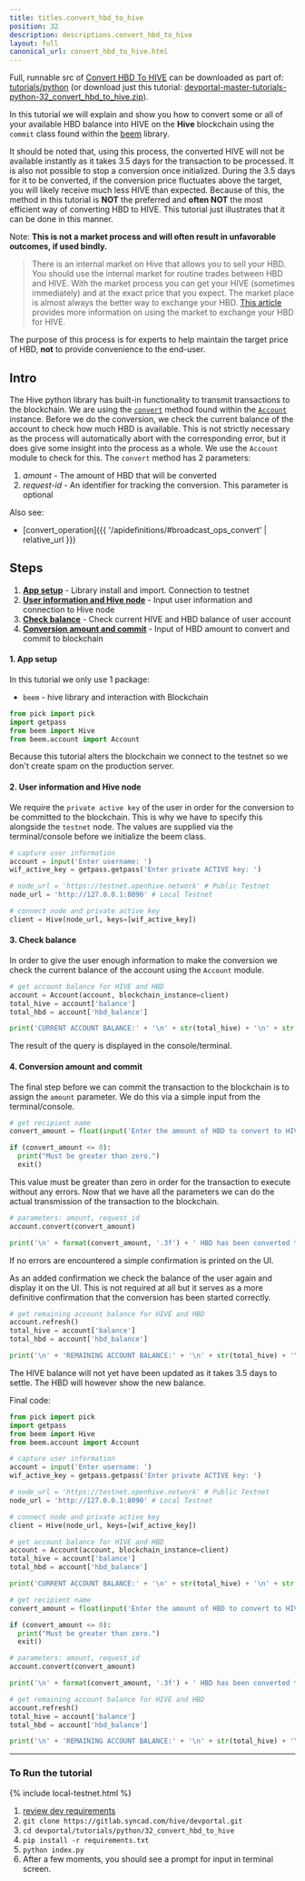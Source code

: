 ```yaml
---
title: titles.convert_hbd_to_hive
position: 32
description: descriptions.convert_hbd_to_hive
layout: full
canonical_url: convert_hbd_to_hive.html
---
```

Full, runnable src of [Convert HBD To HIVE](https://gitlab.syncad.com/hive/devportal/-/tree/master/tutorials/python/32_convert_hbd_to_hive) can be downloaded as part of: [tutorials/python](https://gitlab.syncad.com/hive/devportal/-/tree/master/tutorials/python) (or download just this tutorial: [devportal-master-tutorials-python-32_convert_hbd_to_hive.zip](https://gitlab.syncad.com/hive/devportal/-/archive/master/devportal-master.zip?path=tutorials/python/32_convert_hbd_to_hive)).

In this tutorial we will explain and show you how to convert some or all of your available HBD balance into HIVE on the **Hive** blockchain using the `commit` class found within the [beem](https://github.com/holgern/beem) library.

It should be noted that, using this process, the converted HIVE will not be available instantly as it takes 3.5 days for the transaction to be processed.  It is also not possible to stop a conversion once initialized.  During the 3.5 days for it to be converted, if the conversion price fluctuates above the target, you will likely receive much less HIVE than expected.  Because of this, the method in this tutorial is **NOT** the preferred and **often NOT** the most efficient way of converting HBD to HIVE.  This tutorial just illustrates that it can be done in this manner.

Note: **This is not a market process and will often result in unfavorable outcomes, if used bindly.**

<blockquote class="warning">
  There is an internal market on Hive that allows you to sell your HBD.  You should use the internal market for routine trades between HBD and HIVE.  With the market process you can get your HIVE (sometimes immediately) and at the exact price that you expect.  The market place is almost always the better way to exchange your HBD.  <a href="https://hive.blog/hive-148441/@rehan12/quick-guide-to-use-hive-internal-market">This article</a> provides more information on using the market to exchange your HBD for HIVE.
</blockquote>

The purpose of this process is for experts to help maintain the target price of HBD, **not** to provide convenience to the end-user.

## Intro

The Hive python library has built-in functionality to transmit transactions to the blockchain.  We are using the [`convert`](https://beem.readthedocs.io/en/latest/beem.account.html#beem.account.Account.convert) method found within the [`Account`](https://beem.readthedocs.io/en/latest/beem.account.html) instance.  Before we do the conversion, we check the current balance of the account to check how much HBD is available.  This is not strictly necessary as the process will automatically abort with the corresponding error, but it does give some insight into the process as a whole.  We use the `Account` module to check for this.  The `convert` method has 2 parameters:

1. _amount_ - The amount of HBD that will be converted
1. _request-id_ - An identifier for tracking the conversion. This parameter is optional

Also see:
* [convert_operation]({{ '/apidefinitions/#broadcast_ops_convert' | relative_url }})

## Steps

1. [**App setup**](#setup) - Library install and import. Connection to testnet
1. [**User information and Hive node**](#userinfo) - Input user information and connection to Hive node
1. [**Check balance**](#balance) - Check current HIVE and HBD balance of user account
1. [**Conversion amount and commit**](#convert) - Input of HBD amount to convert and commit to blockchain

#### 1. App setup <a name="setup"></a>

In this tutorial we only use 1 package:

- `beem` - hive library and interaction with Blockchain

```python
from pick import pick
import getpass
from beem import Hive
from beem.account import Account
```

Because this tutorial alters the blockchain we connect to the testnet so we don't create spam on the production server.

#### 2. User information and Hive node <a name="userinfo"></a>

We require the `private active key` of the user in order for the conversion to be committed to the blockchain.  This is why we have to specify this alongside the `testnet` node.  The values are supplied via the terminal/console before we initialize the beem class.

```python
# capture user information
account = input('Enter username: ')
wif_active_key = getpass.getpass('Enter private ACTIVE key: ')

# node_url = 'https://testnet.openhive.network' # Public Testnet
node_url = 'http://127.0.0.1:8090' # Local Testnet

# connect node and private active key
client = Hive(node_url, keys=[wif_active_key])
```

#### 3. Check balance <a name="balance"></a>

In order to give the user enough information to make the conversion we check the current balance of the account using the `Account` module.

```python
# get account balance for HIVE and HBD
account = Account(account, blockchain_instance=client)
total_hive = account['balance']
total_hbd = account['hbd_balance']

print('CURRENT ACCOUNT BALANCE:' + '\n' + str(total_hive) + '\n' + str(total_hbd) + '\n')
```

The result of the query is displayed in the console/terminal.

#### 4. Conversion amount and commit <a name="convert"></a>

The final step before we can commit the transaction to the blockchain is to assign the `amount` parameter.  We do this via a simple input from the terminal/console.

```python
# get recipient name
convert_amount = float(input('Enter the amount of HBD to convert to HIVE: ') or '0')

if (convert_amount <= 0):
  print("Must be greater than zero.")
  exit()
```

This value must be greater than zero in order for the transaction to execute without any errors.  Now that we have all the parameters we can do the actual transmission of the transaction to the blockchain.

```python
# parameters: amount, request_id
account.convert(convert_amount)

print('\n' + format(convert_amount, '.3f') + ' HBD has been converted to HIVE')
```

If no errors are encountered a simple confirmation is printed on the UI.

As an added confirmation we check the balance of the user again and display it on the UI.  This is not required at all but it serves as a more definitive confirmation that the conversion has been started correctly.

```python
# get remaining account balance for HIVE and HBD
account.refresh()
total_hive = account['balance']
total_hbd = account['hbd_balance']

print('\n' + 'REMAINING ACCOUNT BALANCE:' + '\n' + str(total_hive) + '\n' + str(total_hbd))
```

The HIVE balance will not yet have been updated as it takes 3.5 days to settle.  The HBD will however show the new balance.

Final code:

```python
from pick import pick
import getpass
from beem import Hive
from beem.account import Account

# capture user information
account = input('Enter username: ')
wif_active_key = getpass.getpass('Enter private ACTIVE key: ')

# node_url = 'https://testnet.openhive.network' # Public Testnet
node_url = 'http://127.0.0.1:8090' # Local Testnet

# connect node and private active key
client = Hive(node_url, keys=[wif_active_key])

# get account balance for HIVE and HBD
account = Account(account, blockchain_instance=client)
total_hive = account['balance']
total_hbd = account['hbd_balance']

print('CURRENT ACCOUNT BALANCE:' + '\n' + str(total_hive) + '\n' + str(total_hbd) + '\n')

# get recipient name
convert_amount = float(input('Enter the amount of HBD to convert to HIVE: ') or '0')

if (convert_amount <= 0):
  print("Must be greater than zero.")
  exit()

# parameters: amount, request_id
account.convert(convert_amount)

print('\n' + format(convert_amount, '.3f') + ' HBD has been converted to HIVE')

# get remaining account balance for HIVE and HBD
account.refresh()
total_hive = account['balance']
total_hbd = account['hbd_balance']

print('\n' + 'REMAINING ACCOUNT BALANCE:' + '\n' + str(total_hive) + '\n' + str(total_hbd))

```

---

### To Run the tutorial

{% include local-testnet.html %}

1. [review dev requirements](getting_started.html)
1. `git clone https://gitlab.syncad.com/hive/devportal.git`
1. `cd devportal/tutorials/python/32_convert_hbd_to_hive`
1. `pip install -r requirements.txt`
1. `python index.py`
1. After a few moments, you should see a prompt for input in terminal screen.

